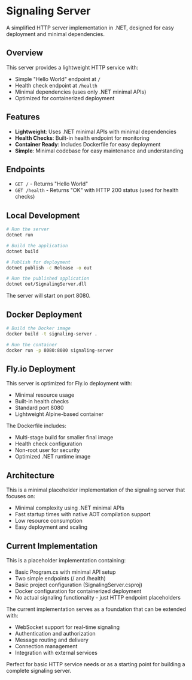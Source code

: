 # Signaling Server

A simplified HTTP server implementation in .NET, designed for easy deployment and minimal dependencies.

## Overview

This server provides a lightweight HTTP service with:
- Simple "Hello World" endpoint at `/`
- Health check endpoint at `/health`
- Minimal dependencies (uses only .NET minimal APIs)
- Optimized for containerized deployment

## Features

- **Lightweight**: Uses .NET minimal APIs with minimal dependencies
- **Health Checks**: Built-in health endpoint for monitoring
- **Container Ready**: Includes Dockerfile for easy deployment
- **Simple**: Minimal codebase for easy maintenance and understanding

## Endpoints

- `GET /` - Returns "Hello World"
- `GET /health` - Returns "OK" with HTTP 200 status (used for health checks)

## Local Development

```bash
# Run the server
dotnet run

# Build the application
dotnet build

# Publish for deployment
dotnet publish -c Release -o out

# Run the published application
dotnet out/SignalingServer.dll
```

The server will start on port 8080.

## Docker Deployment

```bash
# Build the Docker image
docker build -t signaling-server .

# Run the container
docker run -p 8080:8080 signaling-server
```

## Fly.io Deployment

This server is optimized for Fly.io deployment with:
- Minimal resource usage
- Built-in health checks
- Standard port 8080
- Lightweight Alpine-based container

The Dockerfile includes:
- Multi-stage build for smaller final image
- Health check configuration
- Non-root user for security
- Optimized .NET runtime image

## Architecture

This is a minimal placeholder implementation of the signaling server that focuses on:
- Minimal complexity using .NET minimal APIs
- Fast startup times with native AOT compilation support
- Low resource consumption
- Easy deployment and scaling

## Current Implementation

This is a placeholder implementation containing:
- Basic Program.cs with minimal API setup
- Two simple endpoints (/ and /health)
- Basic project configuration (SignalingServer.csproj)
- Docker configuration for containerized deployment
- No actual signaling functionality - just HTTP endpoint placeholders

The current implementation serves as a foundation that can be extended with:
- WebSocket support for real-time signaling
- Authentication and authorization
- Message routing and delivery
- Connection management
- Integration with external services

Perfect for basic HTTP service needs or as a starting point for building a complete signaling server.
